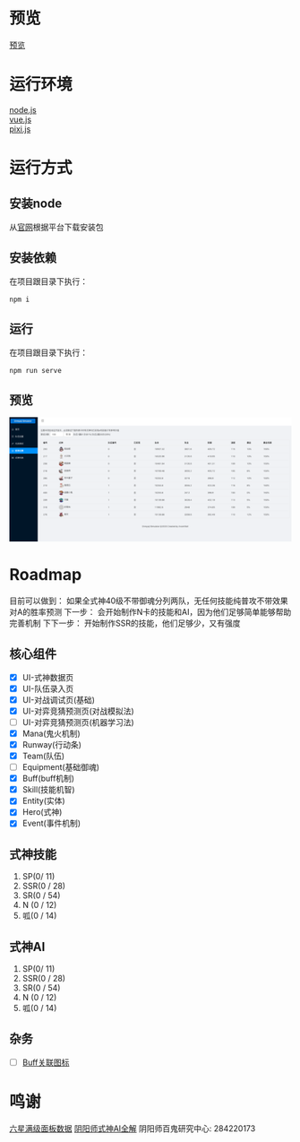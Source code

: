 # 预览

[预览](https://anzerwall.github.io/)

# 运行环境

[node.js](https://nodejs.org)  
[vue.js](https://vuejs.org)  
[pixi.js](https://www.pixijs.com/)  

# 运行方式

## 安装node

从[官网](https://nodejs.org)根据平台下载安装包
## 安装依赖
在项目跟目录下执行：
```shell
npm i
```
## 运行
在项目跟目录下执行：
```shell
npm run serve
```
## 预览

![preview](./public/preview.png)

# Roadmap
目前可以做到：    如果全式神40级不带御魂分列两队，无任何技能纯普攻不带效果对A的胜率预测
下一步： 会开始制作N卡的技能和AI，因为他们足够简单能够帮助完善机制
下下一步： 开始制作SSR的技能，他们足够少，又有强度
## 核心组件
- [x] UI-式神数据页
- [x] UI-队伍录入页
- [x] UI-对战调试页(基础)
- [x] UI-对弈竞猜预测页(对战模拟法)
- [ ] UI-对弈竞猜预测页(机器学习法)
- [x] Mana(鬼火机制) 
- [x] Runway(行动条)  
- [x] Team(队伍) 
- [ ] Equipment(基础御魂) 
- [x] Buff(buff机制) 
- [x] Skill(技能机智) 
- [x] Entity(实体) 
- [x] Hero(式神) 
- [x] Event(事件机制) 

## 式神技能

1. SP(0/ 11)
2. SSR(0 / 28)
3. SR(0 / 54)
4. N (0 / 12)
5. 呱(0 / 14)

## 式神AI

1. SP(0/ 11)
2. SSR(0 / 28)
3. SR(0 / 54)
4. N (0 / 12)
5. 呱(0 / 14)

## 杂务

- [ ] [Buff关联图标](https://bbs.nga.cn/read.php?tid=14455689&rand=14)
    
# 鸣谢

[六星满级面板数据](https://nga.178.com/read.php?tid=14788831) 
[阴阳师式神AI全解](https://bbs.nga.cn/read.php?tid=16541728) 
阴阳师百鬼研究中心: 284220173 

